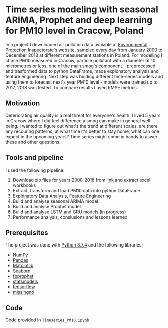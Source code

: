 # Time series modeling with seasonal ARIMA, Prophet and deep learning for PM10 level in Cracow, Poland

In a project I downloaded air pollution data avaiable at [Environmental Protection Inspectorate's](http://powietrze.gios.gov.pl/pjp/archives#) website, sampled every day from January 2000 to December 2018 at different measurement stations in Poland. For modelling I chose PM10 measured in Cracow, particle pollutant with a diameter of 10 micrometres or less, one of the main smog's component. I preprocessed and trasformed data to python DataFrame, made explonatory analysis and feature engineering. Next step was bulding different time-series models and using them to forecast next's year PM10 level - models were trained up to 2017, 2018 was tested. To compare results I used RMSE metrics. 

## Motivation 

Deteriorating air quality is a real threat for everyone's health. I lived 5 years in Cracow where I did feel difference a smog can make in general well-being. I wanted to figure out what's the trend at different scales, are there any reccuring patterns, at what time it's better to stay home, what can one expect in the upcoming years? Time series might come in handy to aswer these and other questions. 

## Tools and pipeline 

I used the following pipeline:

1.	Download zip files for years 2000-2018 from [link](http://powietrze.gios.gov.pl/pjp/archives#) and extract excel workbooks
2.	Extract, transform and load PM10 data into python DataFrame
3.	Explonatory Data Analysis, Feature Engineering
4.	Build and analyse seasonal ARIMA model
5.	Build and analyse Prophet model
6.	Build and analyse LSTM and GRU models (in progress)
7.	Performance analysis, conslusions and lessons learned

## Prerequisites

The project was done with [Python 3.7.4](https://www.python.org/downloads/release/python-374/) and the following libraries:

- [NumPy](http://www.numpy.org/)
- [Pandas](http://pandas.pydata.org)
- [Matplotlib](http://matplotlib.org/)
- [Seaborn](https://seaborn.pydata.org/)
- [fbprophet](https://pypi.org/project/fbprophet/)
- [statsmodels](https://pypi.org/project/statsmodels/)
- [tensorflow](https://pypi.org/project/tensorflow/)
- [missingno](https://pypi.org/project/missingno/)

## Code

Code provided in `Timeseries_PM10.ipynb`
